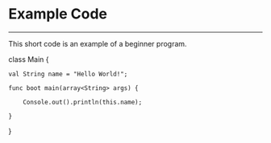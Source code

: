 # Example Code

---

This short code is an example of a beginner program.<br>

class Main {

    val String name = "Hello World!";

    func boot main(array<String> args) {

        Console.out().println(this.name);

    }

}